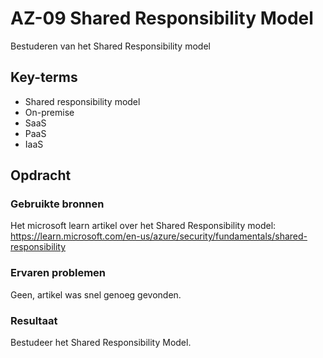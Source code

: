 # AZ-09 Shared Responsibility Model
Bestuderen van het Shared Responsibility model

## Key-terms
- Shared responsibility model
- On-premise
- SaaS
- PaaS
- IaaS

## Opdracht
### Gebruikte bronnen
Het microsoft learn artikel over het Shared Responsibility model:
https://learn.microsoft.com/en-us/azure/security/fundamentals/shared-responsibility

### Ervaren problemen
Geen, artikel was snel genoeg gevonden.

### Resultaat
Bestudeer het Shared Responsibility Model.
